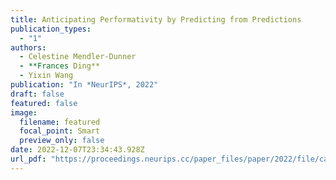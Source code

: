 ```yaml
---
title: Anticipating Performativity by Predicting from Predictions
publication_types:
  - "1"
authors:
  - Celestine Mendler-Dunner
  - **Frances Ding**
  - Yixin Wang
publication: "In *NeurIPS*, 2022"
draft: false
featured: false
image:
  filename: featured
  focal_point: Smart
  preview_only: false
date: 2022-12-07T23:34:43.928Z
url_pdf: "https://proceedings.neurips.cc/paper_files/paper/2022/file/ca09b375e8e2b2c789698c079a9fc51c-Paper-Conference.pdf"
---
```


